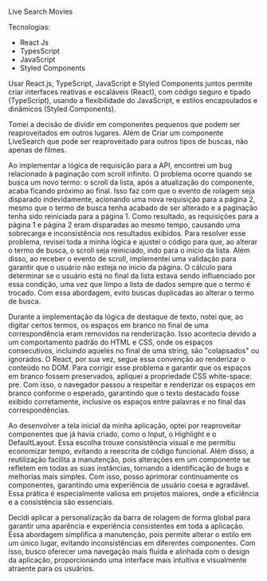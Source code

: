 Live Search Movies

Tecnologias:

-   React Js
-   TypesScript
-   JavaScript
-   Styled Components

Usar React.js, TypeScript, JavaScript e Styled Components juntos permite criar interfaces reativas e escaláveis (React), com código seguro e tipado (TypeScript), usando a flexibilidade do JavaScript, e estilos encapsulados e dinâmicos (Styled Components).

Tomei a decisão de dividir em componentes pequenos que podem ser reaproveitados em outros lugares. Além de Criar um componente LiveSearch que pode ser reaproveitado para outros tipos de buscas, não apenas de filmes.

Ao implementar a lógica de requisição para a API, encontrei um bug relacionado à paginação com scroll infinito. O problema ocorre quando se busca um novo termo: o scroll da lista, após a atualização do componente, acaba ficando próximo ao final. Isso faz com que o evento de rolagem seja disparado indevidamente, acionando uma nova requisição para a página 2, mesmo que o termo de busca tenha acabado de ser alterado e a paginação tenha sido reiniciada para a página 1. Como resultado, as requisições para a página 1 e página 2 eram disparadas ao mesmo tempo, causando uma sobrecarga e inconsistência nos resultados exibidos. Para resolver esse problema, revisei toda a minha lógica e ajustei o código para que, ao alterar o termo de busca, o scroll seja reiniciado, indo para o início da lista. Além disso, ao receber o evento de scroll, implementei uma validação para garantir que o usuário não esteja no início da página. O cálculo para determinar se o usuário está no final da lista estava sendo influenciado por essa condição, uma vez que limpo a lista de dados sempre que o termo é trocado. Com essa abordagem, evito buscas duplicadas ao alterar o termo de busca.

Durante a implementação da lógica de destaque de texto, notei que, ao digitar certos termos, os espaços em branco no final de uma correspondência eram removidos na renderização. Isso acontecia devido a um comportamento padrão do HTML e CSS, onde os espaços consecutivos, incluindo aqueles no final de uma string, são "colapsados" ou ignorados. O React, por sua vez, segue essa convenção ao renderizar o conteúdo no DOM. Para corrigir esse problema e garantir que os espaços em branco fossem preservados, apliquei a propriedade CSS white-space: pre. Com isso, o navegador passou a respeitar e renderizar os espaços em branco conforme o esperado, garantindo que o texto destacado fosse exibido corretamente, inclusive os espaços entre palavras e no final das correspondências.

Ao desenvolver a tela inicial da minha aplicação, optei por reaproveitar componentes que já havia criado, como o Input, o Highlight e o DefaultLayout. Essa escolha trouxe consistência visual e me permitiu economizar tempo, evitando a reescrita de código funcional. Além disso, a reutilização facilita a manutenção, pois alterações em um componente se refletem em todas as suas instâncias, tornando a identificação de bugs e melhorias mais simples. Com isso, posso aprimorar continuamente os componentes, garantindo uma experiência de usuário coesa e agradável. Essa prática é especialmente valiosa em projetos maiores, onde a eficiência e a consistência são essenciais.

Decidi aplicar a personalização da barra de rolagem de forma global para garantir uma aparência e experiência consistentes em toda a aplicação. Essa abordagem simplifica a manutenção, pois permite alterar o estilo em um único lugar, evitando inconsistências em diferentes componentes. Com isso, busco oferecer uma navegação mais fluida e alinhada com o design da aplicação, proporcionando uma interface mais intuitiva e visualmente atraente para os usuários.

